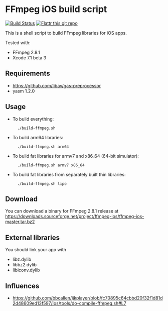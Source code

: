 # FFmpeg iOS build script

[![Build Status](https://travis-ci.org/kewlbear/FFmpeg-iOS-build-script.svg?branch=master)](https://travis-ci.org/kewlbear/FFmpeg-iOS-build-script)
[![Flattr this git repo](http://api.flattr.com/button/flattr-badge-large.png)](https://flattr.com/submit/auto?user_id=kewlbear&url=https://flattr.com/submit/auto?user_id=kewlbear&url=https%3A%2F%2Fgithub.com%2Fkewlbear%2FFFmpeg-iOS-build-script)

This is a shell script to build FFmpeg libraries for iOS apps.

Tested with:

* FFmpeg 2.8.1
* Xcode 7.1 beta 3

## Requirements

* https://github.com/libav/gas-preprocessor
* yasm 1.2.0

## Usage

* To build everything:

        ./build-ffmpeg.sh

* To build arm64 libraries:

        ./build-ffmpeg.sh arm64

* To build fat libraries for armv7 and x86_64 (64-bit simulator):

        ./build-ffmpeg.sh armv7 x86_64

* To build fat libraries from separately built thin libraries:

        ./build-ffmpeg.sh lipo

## Download

You can download a binary for FFmpeg 2.8.1 release at https://downloads.sourceforge.net/project/ffmpeg-ios/ffmpeg-ios-master.tar.bz2

## External libraries

You should link your app with

* libz.dylib
* libbz2.dylib
* libiconv.dylib

## Influences

* https://github.com/bbcallen/ijkplayer/blob/fc70895c64cbbd20f32f1d81d2d48609ed13f597/ios/tools/do-compile-ffmpeg.sh#L7
